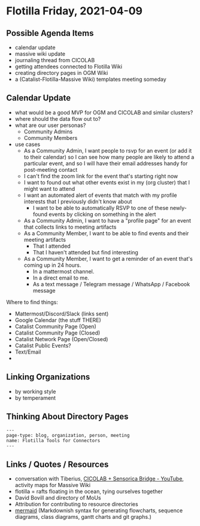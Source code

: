 # Flotilla Friday, 2021-04-09

## Possible Agenda Items
- calendar update
- massive wiki update
- journaling thread from CICOLAB
- getting attendees connected to Flotilla Wiki
- creating directory pages in OGM Wiki
- a (Catalist-Flotilla-Massive Wiki) templates meeting someday

## Calendar Update
- what would be a good MVP for OGM and CICOLAB and similar clusters?
- where should the data flow out to?
- what are our user personas?
    - Community Admins
    - Community Members
- use cases
    - As a Community Admin, I want people to rsvp for an event (or add it to their calendar) so I can see how many people are likely to attend a particular event, and so I will have their email addresses handy for post-meeting contact
    - I can't find the zoom link for the event that's starting right now
    - I want to found out what other events exist in my (org cluster) that I might want to attend
    - I want an automated alert of events that match with my profile interests that I previously didn't know about
        - I want to be able to automatically RSVP to one of these newly-found events by clicking on something in the alert
    - As a Community Admin, I want to have a "profile page" for an event that collects links to meeting artifacts
    - As a Community Member, I want to be able to find events and their meeting artifacts
        - That I attended
        - That I haven't attended but find interesting
    - As a Community Member, I want to get a reminder of an event that's coming up in 24 hours.
        - In a mattermost channel.
        - In a direct email to me.
        - As a text message / Telegram message / WhatsApp / Facebook message

Where to find things:
* Mattermost/Discord/Slack (links sent)
* Google Calendar (the stuff THERE)
* Catalist Community Page (Open)
* Catalist Community Page (Closed)
* Catalist Network Page (Open/Closed)
* Catalist Public Events?
* Text/Email
* 
## Linking Organizations

- by working style
- by temperament

## Thinking About Directory Pages

```
---
page-type: blog, organization, person, meeting
name: Flotilla Tools for Connectors
---
```

## Links / Quotes / Resources

- conversation with Tiberius, [CICOLAB \+ Sensorica Bridge \- YouTube](https://www.youtube.com/watch?v=KBYSr-TDRR8), activity maps for Massive Wiki
- flotilla = rafts floating in the ocean, tying ourselves together
- David Bovill and directory of MoUs
- Attribution for contributing to resource directories
- [mermaid](https://mermaid-js.github.io/mermaid/#/) (Markdownish syntax for generating flowcharts, sequence diagrams, class diagrams, gantt charts and git graphs.)